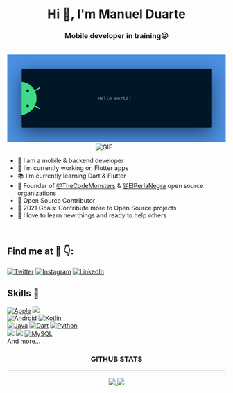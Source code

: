 <h1 align="center">Hi 👋, I'm Manuel Duarte</h1>
<h3 align="center">Mobile developer in training😜</h3>

<br>

<img src="https://raw.githubusercontent.com/manuelduarte077/manuelduarte077/main/resources/banner.png" alt="Hello world">

<br>

<img align="right" alt="GIF" src="https://media.giphy.com/media/xUA7bdpLxQhsSQdyog/giphy.gif" width="300px"  />

<br>

- 💬 I am a mobile & backend developer
- 📱 I’m currently working on Flutter apps
- 📚 I’m currently learning Dart & Flutter
- 🚀 Founder of [@TheCodeMonsters](https://github.com/TheCodeMonsters) & [@ElPerlaNegra](https://github.com/elperlanegra) open source organizations
- 📝 Open Source Contributor
- 🥅 2021 Goals: Contribute more to Open Source projects
- 🌱 I love to learn new things and ready to help others

<br>

## Find me at 🤖 👇:

[![Twitter](https://img.shields.io/badge/Twitter-@manuelduarte077-1DA1F2?style=for-the-badge&logo=twitter&logoColor=white&labelColor=101010)](https://twitter.com/manuelduarte077)
[![Instagram](https://img.shields.io/badge/Instagram-@manuelduarte077-E4405F?style=for-the-badge&logo=instagram&logoColor=white&labelColor=101010)](https://instagram.com/manuelduarte077)
[![LinkedIn](https://img.shields.io/badge/LinkedIn-manuelduarte077-0077B5?style=for-the-badge&logo=linkedin&logoColor=white&labelColor=101010)](https://www.linkedin.com/in/manuelduarte077)

## **Skills 🚀**

[![Apple](https://img.shields.io/badge/iOS-999999?style=for-the-badge&logo=apple&logoColor=22272E&labelColor=f0f0f0)]()
[![](https://img.shields.io/badge/flutter-0095D5?style=for-the-badge&logo=flutter&logoColor=22272E&labelColor=f0f0f0)](https://flutter.dev/)
</br>
[![Android](https://img.shields.io/badge/Android-3DDC84?style=for-the-badge&logo=android&logoColor=22272E&labelColor=f0f0f0)]()
[![Kotlin](https://img.shields.io/badge/kotlin-766DB2?style=for-the-badge&logo=kotlin&logoColor=22272E&labelColor=f0f0f0)]()
</br>
[![Java](https://img.shields.io/badge/Java-5382a1?style=for-the-badge&logo=java&logoColor=22272E&labelColor=f0f0f0)]()
[![Dart](https://img.shields.io/badge/DART-0075BA?style=for-the-badge&logo=DART&logoColor=22272E&labelColor=f0f0f0)]()
[![Python](https://img.shields.io/badge/Python-306998?style=for-the-badge&logo=Python&logoColor=22272E&labelColor=f0f0f0)]()
</br>
[![](https://img.shields.io/badge/Firebase-F5A741?style=for-the-badge&logo=firebase&logoColor=22272E&labelColor=f0f0f0)](https://firebase.google.com/)
[![](https://img.shields.io/badge/NodeJS-68A063?style=for-the-badge&logo=node.js&logoColor=22272E&labelColor=f0f0f0)](https://reactjs.org/)
[![MySQL](https://img.shields.io/badge/MySQL-4479A1?style=for-the-badge&logo=mysql&logoColor=22272E&labelColor=f0f0f0)]()
</br>
And more...

<h3 align="center">GITHUB STATS<hr/></h3>

<p align="center">
  <a href="https://github.com/manuelduarte077">
    <img height="180em" src="https://github-readme-stats-eight-theta.vercel.app/api?username=manuelduarte077&show_icons=true&theme=dracula&include_all_commits=true&count_private=true"/>
    <img height="180em" src="https://github-readme-stats-eight-theta.vercel.app/api/top-langs/?username=manuelduarte077&layout=compact&langs_count=8&theme=dracula"/>
  </a>  
</p>
